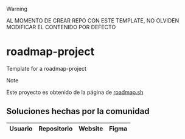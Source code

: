 > [!WARNING]
> AL MOMENTO DE CREAR REPO CON ESTE TEMPLATE, NO OLVIDEN MODIFICAR EL CONTENIDO POR DEFECTO

# roadmap-project
Template for a roadmap-project


> [!NOTE]
> Este proyecto es obtenido de la página de <a href="https://roadmap.sh/projects/tooltip-ui">roadmap.sh</a>

## Soluciones hechas por la comunidad
|Usuario|Repositorio| Website | Figma|
|-------|-----------|---------|------|
